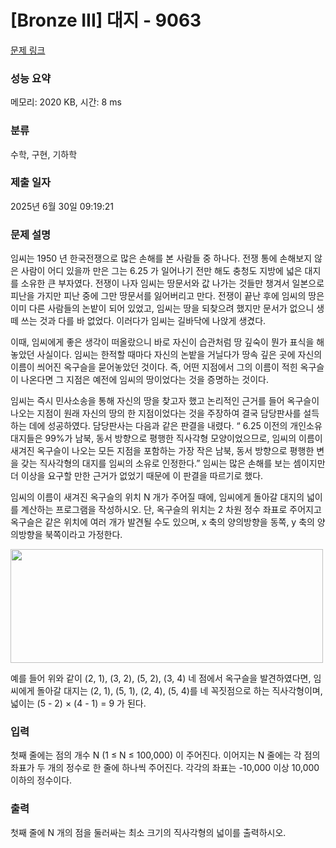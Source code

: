 # [Bronze III] 대지 - 9063 

[문제 링크](https://www.acmicpc.net/problem/9063) 

### 성능 요약

메모리: 2020 KB, 시간: 8 ms

### 분류

수학, 구현, 기하학

### 제출 일자

2025년 6월 30일 09:19:21

### 문제 설명

<p> 임씨는 1950 년 한국전쟁으로 많은 손해를 본 사람들 중 하나다. 전쟁 통에 손해보지 않은 사람이 어디 있을까 만은 그는 6.25 가 일어나기 전만 해도 충청도 지방에 넓은 대지를 소유한 큰 부자였다. 전쟁이 나자 임씨는 땅문서와 값 나가는 것들만 챙겨서 일본으로 피난을 가지만 피난 중에 그만 땅문서를 잃어버리고 만다. 전쟁이 끝난 후에 임씨의 땅은 이미 다른 사람들의 논밭이 되어 있었고, 임씨는 땅을 되찾으려 했지만 문서가 없으니 생떼 쓰는 것과 다를 바 없었다. 이러다가 임씨는 길바닥에 나앉게 생겼다.</p>

<p>이때, 임씨에게 좋은 생각이 떠올랐으니 바로 자신이 습관처럼 땅 깊숙이 뭔가 표식을 해놓았던 사실이다. 임씨는 한적할 때마다 자신의 논밭을 거닐다가 땅속 깊은 곳에 자신의 이름이 씌어진 옥구슬을 묻어놓았던 것이다. 즉, 어떤 지점에서 그의 이름이 적힌 옥구슬이 나온다면 그 지점은 예전에 임씨의 땅이었다는 것을 증명하는 것이다.</p>

<p>임씨는 즉시 민사소송을 통해 자신의 땅을 찾고자 했고 논리적인 근거를 들어 옥구슬이 나오는 지점이 원래 자신의 땅의 한 지점이었다는 것을 주장하여 결국 담당판사를 설득하는 데에 성공하였다. 담당판사는 다음과 같은 판결을 내렸다. “ 6.25 이전의 개인소유 대지들은 99%가 남북, 동서 방향으로 평행한 직사각형 모양이었으므로, 임씨의 이름이 새겨진 옥구슬이 나오는 모든 지점을 포함하는 가장 작은 남북, 동서 방향으로 평행한 변을 갖는 직사각형의 대지를 임씨의 소유로 인정한다.” 임씨는 많은 손해를 보는 셈이지만 더 이상을 요구할 만한 근거가 없었기 때문에 이 판결을 따르기로 했다.</p>

<p>임씨의 이름이 새겨진 옥구슬의 위치 N 개가 주어질 때에, 임씨에게 돌아갈 대지의 넓이를 계산하는 프로그램을 작성하시오. 단, 옥구슬의 위치는 2 차원 정수 좌표로 주어지고 옥구슬은 같은 위치에 여러 개가 발견될 수도 있으며, x 축의 양의방향을 동쪽, y 축의 양의방향을 북쪽이라고 가정한다. </p>

<p><img alt="" src="https://onlinejudgeimages.s3.amazonaws.com/problem/9063/%EC%8A%A4%ED%81%AC%EB%A6%B0%EC%83%B7%202017-01-03%20%EC%98%A4%ED%9B%84%204.58.37.png" style="height:182px; width:500px"></p>

<p>예를 들어 위와 같이 (2, 1), (3, 2), (5, 2), (3, 4) 네 점에서 옥구슬을 발견하였다면, 임씨에게 돌아갈 대지는 (2, 1), (5, 1), (2, 4), (5, 4)를 네 꼭짓점으로 하는 직사각형이며, 넓이는 (5 - 2) × (4 - 1) = 9 가 된다. </p>

### 입력 

 <p>첫째 줄에는 점의 개수 N (1 ≤ N ≤ 100,000) 이 주어진다. 이어지는 N 줄에는 각 점의 좌표가 두 개의 정수로 한 줄에 하나씩 주어진다. 각각의 좌표는 -10,000 이상 10,000 이하의 정수이다. </p>

### 출력 

 <p>첫째 줄에 N 개의 점을 둘러싸는 최소 크기의 직사각형의 넓이를 출력하시오. </p>

